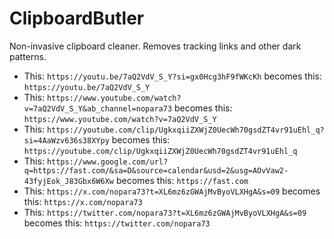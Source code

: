 # ClipboardButler

Non-invasive clipboard cleaner. Removes tracking links and other dark patterns.

- This: `https://youtu.be/7aQ2VdV_S_Y?si=gx0Hcg3hF9fWKcKh` becomes this: `https://youtu.be/7aQ2VdV_S_Y`
- This: `https://www.youtube.com/watch?v=7aQ2VdV_S_Y&ab_channel=nopara73` becomes this: `https://www.youtube.com/watch?v=7aQ2VdV_S_Y`
- This: `https://youtube.com/clip/UgkxqiiZXWjZ0UecWh70gsdZT4vr91uEhl_q?si=4AaWzv636s38XYpy` becomes this: `https://youtube.com/clip/UgkxqiiZXWjZ0UecWh70gsdZT4vr91uEhl_q`
- This: `https://www.google.com/url?q=https://fast.com/&sa=D&source=calendar&usd=2&usg=AOvVaw2-43fyjEok_J83Gbx6W6Xw` becomes this: `https://fast.com`
- This: `https://x.com/nopara73?t=XL6mz6zGWAjMvByoVLXHgA&s=09` becomes this: `https://x.com/nopara73`
- This: `https://twitter.com/nopara73?t=XL6mz6zGWAjMvByoVLXHgA&s=09` becomes this: `https://twitter.com/nopara73`